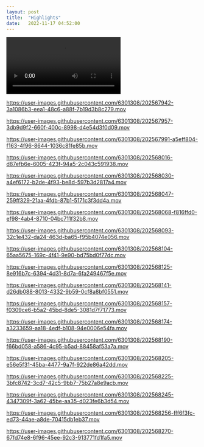 ```yaml
---
layout: post
title:  "Highlights"
date:   2022-11-17 04:52:00
---
```



<video src="https://user-images.githubusercontent.com/6301308/202551297-244332da-c430-4e4d-8be8-3570e5501a25.mov" data-canonical-src="https://user-images.githubusercontent.com/6301308/202551297-244332da-c430-4e4d-8be8-3570e5501a25.mov" controls="controls" class="d-block rounded-bottom-2 border-top width-fit" style="max-height:640px;">
</video>


https://user-images.githubusercontent.com/6301308/202567942-3a1086b3-eea1-48c6-a88f-7b19d3b8c279.mov

https://user-images.githubusercontent.com/6301308/202567957-3db9d9f2-660f-400c-8998-d4e54d3f0d09.mov

https://user-images.githubusercontent.com/6301308/202567991-a5eff804-f163-4f96-8644-1036c81fe85b.mov

https://user-images.githubusercontent.com/6301308/202568016-d87efb6e-6005-423f-94a5-2c043c591938.mov

https://user-images.githubusercontent.com/6301308/202568030-a4ef6172-b2de-4f93-be8d-597b3d2817a4.mov

https://user-images.githubusercontent.com/6301308/202568047-259ff329-21aa-4fdb-87b1-5171c3f3dd4a.mov

https://user-images.githubusercontent.com/6301308/202568068-f816ffd0-ef98-4ab4-8710-04bc711f32b8.mov

https://user-images.githubusercontent.com/6301308/202568093-32c1e432-da24-463d-ba65-f95b4074e056.mov

https://user-images.githubusercontent.com/6301308/202568104-65aa5675-169c-4f41-9e90-bd75bd0f77dc.mov

https://user-images.githubusercontent.com/6301308/202568125-8e916b7c-6394-4d31-8d7a-6fa249467f5e.mov

https://user-images.githubusercontent.com/6301308/202568141-d26db088-8013-4332-9b59-0cf8a8bf0551.mov

https://user-images.githubusercontent.com/6301308/202568157-f0309ce6-b5a2-45bd-8de5-3081d7f71773.mov

https://user-images.githubusercontent.com/6301308/202568174-a3233659-aa18-4edf-b108-94e0006e54fa.mov

https://user-images.githubusercontent.com/6301308/202568190-f66bd058-a586-4c95-b5ad-88458af53a7a.mov

https://user-images.githubusercontent.com/6301308/202568205-e56e5f31-45ba-4477-9a7f-922de86a42dd.mov

https://user-images.githubusercontent.com/6301308/202568225-3bfc8742-3cd7-42c5-9bb7-75b27a8e9acb.mov

https://user-images.githubusercontent.com/6301308/202568245-4347309f-3a62-45be-aa35-d023fe6b3d54.mov

https://user-images.githubusercontent.com/6301308/202568256-fff6f3fc-ed73-44ae-a8de-70415db1eb37.mov

https://user-images.githubusercontent.com/6301308/202568270-67fd74e8-6f96-45ee-92c3-913771fd1fa5.mov



